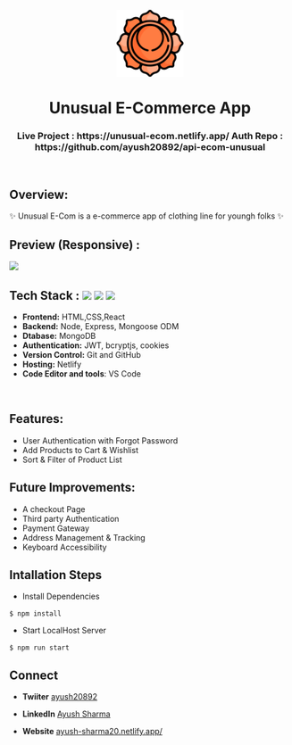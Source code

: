 <p align="center">
  <a href="https://unusual-ecom.netlify.app/" rel="noopener" target="_blank"><img src="/src/icon/Utility-UI-128.png" width="120" height="120" align="center"/></a>

</p>

<h1 align="center">
           Unusual E-Commerce App
</h1>

<div align="center">


</div>

<h3 align="center">
          Live Project : https://unusual-ecom.netlify.app/
          Auth Repo : https://github.com/ayush20892/api-ecom-unusual
</h3>
<br />

## Overview:
<p>✨ Unusual E-Com is a e-commerce app of clothing line for youngh folks ✨</p>

## Preview (Responsive) :
![](/src/icon/unusual-ecom.gif)

## Tech Stack :  <img src="https://img.shields.io/badge/react%20-%23121011.svg?&style=for-the-badge&logo=react&logoColor=white"/> <img src="https://img.shields.io/badge/express%20-%23121011.svg?&style=for-the-badge&logo=express&logoColor=white" /> <img src="https://img.shields.io/badge/MongoDB%20-%23121011.svg?&style=for-the-badge&logo=MongoDB&logoColor=white"/> 

- **Frontend:** HTML,CSS,React 
- **Backend:** Node, Express, Mongoose ODM
- **Dtabase:** MongoDB
- **Authentication:** JWT, bcryptjs, cookies
- **Version Control:** Git and GitHub
- **Hosting:** Netlify
- **Code Editor and tools**: VS Code

 <br />
 
## Features: 
- User Authentication with Forgot Password
- Add Products to Cart & Wishlist
- Sort & Filter of Product List

## Future Improvements:
- A checkout Page
- Third party Authentication
- Payment Gateway
- Address Management & Tracking
- Keyboard Accessibility

## Intallation Steps
- Install Dependencies
```
$ npm install
```
- Start LocalHost Server
```
$ npm run start
```

## Connect
- **Twiiter** [ayush20892](https://twitter.com/ayush20892)
- **LinkedIn** [Ayush Sharma](https://www.linkedin.com/in/ayush-sharma-0b82b6169/)
- **Website** [ayush-sharma20.netlify.app/](https://ayush-sharma20.netlify.app/)

  
  <br />
  <br />
